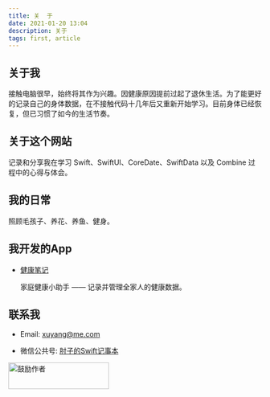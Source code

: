 ```yaml
---
title: 关  于
date: 2021-01-20 13:04
description: 关于
tags: first, article
---
```

## 关于我

接触电脑很早，始终将其作为兴趣。因健康原因提前过起了退休生活。为了能更好的记录自己的身体数据，在不接触代码十几年后又重新开始学习。目前身体已经恢复，但已习惯了如今的生活节奏。

## 关于这个网站

记录和分享我在学习 Swift、SwiftUI、CoreDate、SwiftData 以及 Combine 过程中的心得与体会。

## 我的日常

照顾毛孩子、养花、养鱼、健身。

## 我开发的App

* [健康笔记](https://www.fatbobman.com/healthnotes/)

  家庭健康小助手 —— 记录并管理全家人的健康数据。

## 联系我

* Email: [xuyang@me.com](mailto:xuyang@me.com)

* 微信公共号: [肘子的Swift记事本](/support/)

<p><a href="https://www.fatbobman.com/support/"><img src="https://cdn.fatbobman.com/support_fatbobman_button.png" alt="鼓励作者" width="200" height="53"></a></p>
